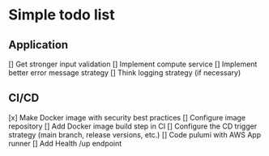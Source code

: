 # Simple todo list

## Application

[] Get stronger input validation
[] Implement compute service
[] Implement better error message strategy
[] Think logging strategy (if necessary)

## CI/CD

[x] Make Docker image with security best practices
[] Configure image repository
[] Add Docker image build step in CI
[] Configure the CD trigger strategy (main branch, release versions, etc.)
[] Code pulumi with AWS App runner
[] Add Health /up endpoint
